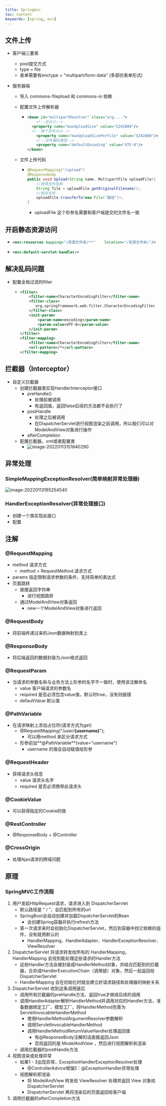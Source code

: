 ```yaml
---
title: Springmvc
toc: content
keywords: [spring, mvc]
---
```


## 文件上传

- 客户端三要素
  - post提交方式
  - type = file
  - 表单需要有enctype = "multipart/form-data" (多部份表单形式)
  
- 服务器端
  
  - 导入 commons-filepload 和 commons-io 依赖
  
  - 配置文件上传解析器
  
    - ```xml
      <bean id="multipartResolver" class="org....">
          <!--总大小-->
      	<property name="maxUploadSize" value="5242800"/>
      	<!--单个文件大小-->
          <property name="maxUploadSizePerFile" value="5242800"/>
          <!--文件编码类型-->
          <property name="defaultEncoding" value="UTF-8"/>
      </bean>
      ```
  
  - 文件上传代码
  
    - ```java
      @RequestMapping("/upload")
      @Responsebody
      public void Upload(String name, MultipartFile uploadFile){
          //获得文件名称
          String file = uploadFile.getOriginalFilename();
          //保存文件
          uploadFile.transferTo(new File("路径"));
      }
      ```
  
      - uploadFile 这个形参名需要和客户端提交的文件名一致
  

## 开启静态资源访问

- ```xml
  <mvc:resources mapping="/资源文件夹/**"	location="/资源文件夹/"/>
  ```

- ```xml
  <mvc:default-servlet-handler/>
  ```

## 解决乱码问题

- 配置全局过滤的filter

  - ```xml
    <filter>
    	<filter-name>CharacterEncodingFilter</filter-name>
        <filter-class>
           org.springframework.web.filter.CharacterEncodingFilter
        </filter-class>
        <init-param>
        	<param-name>encoding</param-name>
            <param-value>UTF-8</param-value>
        </init-param>
    </filter>
    <filter-mapping>
    	<filter-name>CharacterEncodingFilter</filter-name>
        <url-pattern>/*</url-pattern>
    </filter-mapping>
    ```

## 拦截器（Interceptor）

- 自定义拦截器
  - 创建拦截器类实现HandlerInterceptor接口
    - preHandle()
      - 处理前被调用
      - 有返回值，返回false后续的方法都不会执行了
    - postHandle
      - 处理之后被调用
      - 在DispatcherServlet进行视图渲染之前调用，所以我们可以对ModelAndView对象进行操作
    - afterCompletion
  - 配置拦截器，xml或者配置类
    - ![image-20220113151640290](..//pic//image-20220113151640290.png)

## 异常处理

### SimpleMappingExceptionResolver(简单映射异常处理器)

![image-20220113165254540](..//pic//image-20220113165254540.png)

### HandlerExceptionResolver(异常处理接口)

- 创建一个类实现此接口
- 配置

## 注解

### @RequestMapping

- method  请求方式
  - method = RequestMethod.请求方式
- params   指定限制请求参数的条件，支持简单的表达式
- 页面跳转
  - 直接返回字符串
    - 进行视图跳转
  - 通过ModelAndView对象返回
    - new一个ModelAndView对象进行返回

### @RequestBody

- 将前端传递过来的Json数据映射到类上

### @ResponseBody

- 将后端返回的数据封装为Json格式返回

### @RequestParam

- 当请求的参数名称与业务方法上形参的名字不一致时，使用该注解命名
  - value                客户端请求的参数名
  - required           是否必须包含value值，默认时true，没有则报错
  - defaultValue    默认值

### @PathVariable

- 在请求映射上添加占位符(请求方式为get)
  - @RequestMapping("/user/**{username}**");
    - 可以用method 来区分请求方式
  - 形参前加**@PathVariable**(value="username")
    - username 的值会自动赋值给形参

### @RequestHeader

- 获得请求头信息
  - value       请求头名字
  - required  是否必须携带此请求头

### @CookieValue

- 可以获得指定的Cookie的值

### @RestController

- @ResponseBody  +  @Controller

### @CrossOrigin

- 处理Ajax请求的跨域问题

## 原理

### SpringMVC工作流程

1. 用户发起HttpRequest请求，请求进入到 DispatcherServlet
   - 默认路径是 “ / ”，会匹配到所有的url
   - SpringBoot会自动创建并加载DispatcherServlet的Bean
     - 会创建Spring容器并执行refresh方法
   - 第一次请求来时会初始化DispatcherServlet，然后到容器中找它依赖的组件，没有就用默认的
     - HandlerMapping、HandlerAdapter、HandlerExceptionResolver、ViewResolver 
2. DispatcherServlet 将请求转发给所有的 HandlerMapping，HandlerMapping 会找到能处理这些请求的Handler方法
   - 这些Handler方法会被封装成HandlerMethod对象，并结合匹配到的拦截器，合并成HandlerExecutionChain（调用链）对象，然后一起返回给DispatcherServlet 
   - HandlerMapping 会在初始化时就会建立好请求路径和处理器的映射关系
3. DispatcherServlet 收到这条调用链后 
   - 调用所有拦截器的preHandle方法，返回true才继续后续的调用
   - 调用HandlerAdapter解析HandlerMethod并调用对应的Handler方法，准备数据绑定工厂、模型工厂，将HandlerMethod完善为ServletInvocableHandlerMethod
     - 使用HandlerMethodArgumentResolver参数解析
     - 调用ServletInvocableHandlerMethod
     - 调用HandlerMethodReturnValueHandler处理返回值
       - 有@ResponseBody注解的话直接返回Json
       - 否则返回的是 ModelAndView ，然后进行视图解析和渲染
   - 调用拦截器的postHandle方法
4. 视图渲染或处理异常
   - 如果1 - 3出现异常，ExceptionHandlerExceptionResolver处理
     - @ControllerAdvice增强5：@ExceptionHandler异常处理
   - 视图解析即渲染
     -  将 ModelAndView 转发给 ViewResolver 处理并返回 View 对象给 DispatcherServlet
     - DispatcherServlet 再将渲染后的页面返回给客户端
5. 调用拦截器的afterCompletion方法
